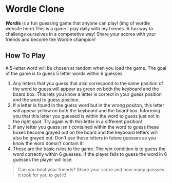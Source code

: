 # Wordle Clone
***Wordle*** is a fun guessing game that anyone can play! (img of wordle website here) This is a game I play daily with my friends. A fun way to challenge ourselves in a competetive way! Share your scores with your friends and become the Wordle champion!
## How To Play
A 5-letter word will be chosen at random when you load the game. The goal of the game is to guess 5 letter words within 6 guesses.
1. Any letters that you guess that also correspond to the same position of the word to guess will appear as green on both the keyboard and the board box. This lets you know a letter is correct in your guess position and the word to guess position. 
2. If a letter is found in the guess word but in the wrong positon, this letter will appear yellow on both the keyboard and the board box. Informing you that this letter you guessed is within the word to guess just not in the right spot. Try again with this letter in a different position!
3. If any letter you guess isn't contained within the word to guess these boxes become grayed out on the board and the keyboard letters will also be grayed out. Don't use these letters in future guesses as you know the word doesn't contain it!
4. These are the basic rules to the game. The win condition is to guess the word correctly within 6 guesses. If the player fails to guess the word in 6 guesses the player will lose.
> Can you beat your friends? Share your score and how many guesses it took for you to get it!